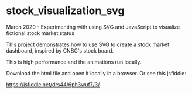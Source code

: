 # stock_visualization_svg
March 2020 - Experimenting with using SVG and JavaScript to visualize fictional stock market status

This project demonstrates how to use SVG to create a stock market dashboard, inspired by CNBC's stock board.

This is high performance and the animations run locally.

Download the html file and open it locally in a browser.  Or see this jsfiddle:

https://jsfiddle.net/drs44/6ph3wuf7/3/


